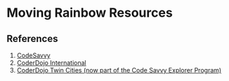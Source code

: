 # Moving Rainbow Resources

## References
1. [CodeSavvy](http://codesavvy.org)
2. [CoderDojo International](http://coderdojo.org)
3. [CoderDojo Twin Cities (now part of the Code Savvy Explorer Program)](http://coderdojotc.org)
